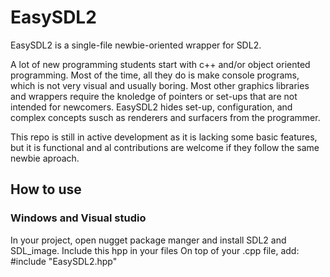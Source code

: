 # EasySDL2
EasySDL2 is a single-file newbie-oriented wrapper for SDL2. 

A lot of new programming students start with c++ and/or object oriented programming. Most of the time, all they do is make console programs, which is not very visual and usually boring. Most other graphics libraries and wrappers require the knoledge of pointers or set-ups that are not intended for newcomers. EasySDL2 hides set-up, configuration, and complex concepts susch as renderers and surfacers from the programmer.

This repo is still in active development as it is lacking some basic features, but it is functional and al contributions are welcome if they follow the same newbie aproach.


## How to use
### Windows and Visual studio
In your project, open nugget package manger and install SDL2 and SDL_image. 
Include this hpp in your files
On top of your .cpp file, add: #include "EasySDL2.hpp"

